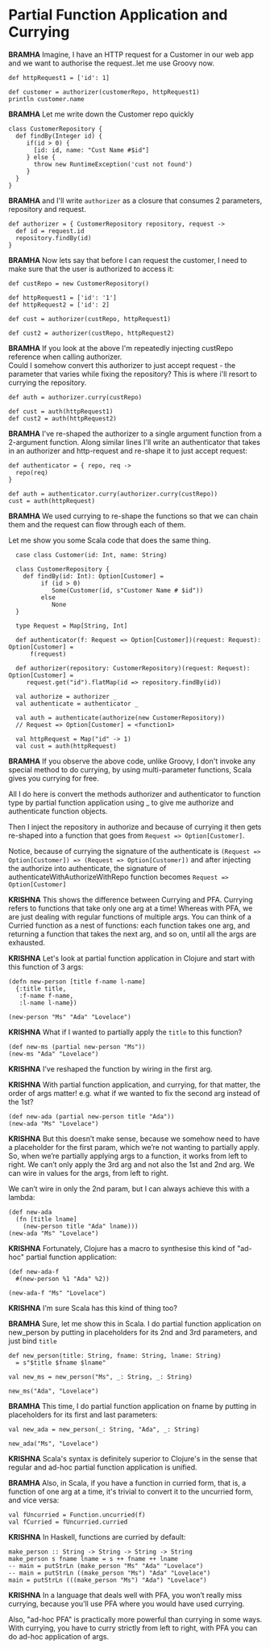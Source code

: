 # Partial Function Application and Currying

**BRAMHA** Imagine, I have an HTTP request for a Customer in our web app and we want to 
authorise the request..let me use Groovy now.

```
def httpRequest1 = ['id': 1]

def customer = authorizer(customerRepo, httpRequest1)
println customer.name 
```

**BRAMHA** Let me write down the Customer repo quickly

```
class CustomerRepository {
  def findBy(Integer id) {
     if(id > 0) {
       [id: id, name: "Cust Name #$id"]
     } else {
       throw new RuntimeException('cust not found')
     }
  }
}
```

**BRAMHA** and I'll write `authorizer` as a closure that consumes 2 parameters, 
repository and request. 

```
def authorizer = { CustomerRepository repository, request ->
  def id = request.id
  repository.findBy(id)
}
```

**BRAMHA** Now lets say that before I can request the customer, I need to make sure that the user is authorized to access it:

```
def custRepo = new CustomerRepository()

def httpRequest1 = ['id': '1']
def httpRequest2 = ['id': 2]

def cust = authorizer(custRepo, httpRequest1)

def cust2 = authorizer(custRepo, httpRequest2) 
```

**BRAMHA** 
If you look at the above I'm repeatedly injecting custRepo reference when calling authorizer.  
Could I somehow convert this authorizer to just accept request - the parameter that varies 
while fixing the repository? This is where i'll resort to currying the repository.

~~~
def auth = authorizer.curry(custRepo)

def cust = auth(httpRequest1)
def cust2 = auth(httpRequest2)
~~~

**BRAMHA** I've re-shaped the authorizer to a single argument function from a 2-argument function.  Along similar lines I'll write an authenticator that takes in an authorizer and http-request and re-shape it to just accept request: 

~~~
def authenticator = { repo, req ->
  repo(req)
}

def auth = authenticator.curry(authorizer.curry(custRepo))
cust = auth(httpRequest)
~~~

**BRAMHA** We used currying to re-shape the functions so that we can chain them and the request can flow through each of them.

Let me show you some Scala code that does the same thing. 

~~~
  case class Customer(id: Int, name: String)
  
  class CustomerRepository {
    def findBy(id: Int): Option[Customer] =
    	 if (id > 0)
    	    Some(Customer(id, s"Customer Name # $id"))
    	 else
    	    None
  }
  
  type Request = Map[String, Int]
  
  def authenticator(f: Request => Option[Customer])(request: Request): Option[Customer] = 
      f(request)
  
  def authorizer(repository: CustomerRepository)(request: Request): Option[Customer] =
     request.get("id").flatMap(id => repository.findBy(id))

  val authorize = authorizer _    
  val authenticate = authenticator _ 

  val auth = authenticate(authorize(new CustomerRepository))
  // Request => Option[Customer] = <function1>
  
  val httpRequest = Map("id" -> 1) 
  val cust = auth(httpRequest)
~~~

**BRAMHA** If you observe the above code, unlike Groovy, I don't invoke any special method to do currying, by using multi-parameter functions, Scala gives you currying for free.

All I do here is convert the methods authorizer and authenticator to function type by partial function application using _ to give me authorize and authenticate function objects. 

Then I inject the repository in authorize and because of currying it then gets re-shaped into a function that goes from `Request => Option[Customer]`.  

Notice, because of currying the signature of the authenticate is `(Request => Option[Customer]) => (Request => Option[Customer])` and after injecting the authorize into authenticate, the signature of authenticateWithAuthorizeWithRepo function becomes `Request => Option[Customer]`

**KRISHNA** This shows the difference between Currying and PFA. Currying refers to functions that take only one arg at a time! Whereas with PFA, we are just dealing with regular functions of multiple args. You can think of a Curried function as a nest of functions: each function takes one arg, and returning a function that takes the next arg, and so on, until all the args are exhausted.

**KRISHNA** Let's look at partial function application in Clojure and start with this function of 3 args:

```
(defn new-person [title f-name l-name]
  {:title title,
   :f-name f-name,
   :l-name l-name})

(new-person "Ms" "Ada" "Lovelace")
```

**KRISHNA** What if I wanted to partially apply the `title` to this function?

```
(def new-ms (partial new-person "Ms"))
(new-ms "Ada" "Lovelace")
```

**KRISHNA** I've reshaped the function by wiring in the first arg.  

**KRISHNA** With partial function application, and currying, for that matter, the order of args matter! e.g. what if we wanted to fix the second arg instead of the 1st?

~~~
(def new-ada (partial new-person title "Ada"))
(new-ada "Ms" "Lovelace")
~~~

**KRISHNA** But this doesn’t make sense, because we somehow need to have a placeholder for the first param, which we’re not wanting to partially apply.  So, when we’re partially applying args to a function, it works from left to right. We can’t only apply the 3rd arg and not also the 1st and 2nd arg. We can wire in values for the args, from left to right.

We can’t wire in only the 2nd param, but I can always achieve this with a lambda:

~~~
(def new-ada
  (fn [title lname]
    (new-person title "Ada" lname)))
(new-ada "Ms" "Lovelace")
~~~

**KRISHNA** Fortunately, Clojure has a macro to synthesise this kind of "ad-hoc" 
partial function application:

```
(def new-ada-f
  #(new-person %1 "Ada" %2))

(new-ada-f "Ms" "Lovelace")
```

**KRISHNA** I'm sure Scala has this kind of thing too?

**BRAMHA** Sure, let me show this in Scala. I do partial function application on 
new_person by putting in placeholders for its 2nd and 3rd parameters, and just bind
`title`

```
def new_person(title: String, fname: String, lname: String) 
  = s"$title $fname $lname"
  
val new_ms = new_person("Ms", _: String, _: String)  

new_ms("Ada", "Lovelace")
```
**BRAMHA** This time, I do partial function application on fname by putting in placeholders for its first and last parameters:

```
val new_ada = new_person(_: String, "Ada", _: String)

new_ada("Ms", "Lovelace")
```
**KRISHNA** Scala's syntax is definitely superior to Clojure's in the sense that regular and ad-hoc partial function application is unified.

**BRAMHA** Also, in Scala, if you have a function in curried form, that is, a function of one arg at a time, it's trivial to convert it to the uncurried form, and vice versa:

```
val fUncurried = Function.uncurried(f)
val fCurried = fUncurried.curried
```

**KRISHNA** In Haskell, functions are curried by default:

```
make_person :: String -> String -> String -> String
make_person s fname lname = s ++ fname ++ lname
-- main = putStrLn (make_person "Ms" "Ada" "Lovelace")
-- main = putStrLn ((make_person "Ms") "Ada" "Lovelace")
main = putStrLn (((make_person "Ms") "Ada") "Lovelace")
```

**KRISHNA**  In a language that deals well with PFA, you won’t really miss currying, because you’ll use PFA where you would have used currying. 

Also, "ad-hoc PFA" is practically more powerful than currying in some ways. With currying, you have to curry strictly from left to right, with PFA you can do ad-hoc application of args.
